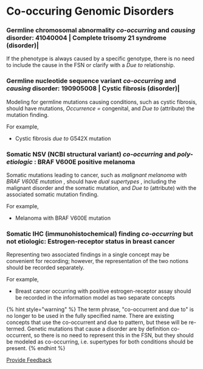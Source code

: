 # Co-occuring Genomic Disorders

### Germline chromosomal abnormality _co-occurring_ and _causing_ disorder: 41040004 | Complete trisomy 21 syndrome (disorder)|

If the phenotype is always caused by a specific genotype, there is no need to include the cause in the FSN or clarify with a _Due to_ relationship.

### Germline nucleotide sequence variant _co-occurring_ and _causing_ disorder: 190905008 | Cystic fibrosis (disorder)|

Modeling for germline mutations causing conditions, such as cystic fibrosis, should have mutations, _Occurrence =_ congenital, and _Due to_ (attribute) the mutation finding.

For example,

* Cystic fibrosis _due to_ G542X mutation

### Somatic NSV (NCBI structural variant) _co-occurring_ and _poly-etiologic_ : BRAF V600E positive melanoma

Somatic mutations leading to cancer, such as _malignant melanoma with BRAF V600E mutation_ , should have _dual supertypes_ , including the malignant disorder and the somatic mutation, and _Due to_ (attribute) with the associated somatic mutation finding.

For example,

* Melanoma with BRAF V600E mutation

### Somatic IHC (immunohistochemical) finding _co-occurring_ but not etiologic: Estrogen-receptor status in breast cancer

Representing two associated findings in a single concept may be convenient for recording; however, the representation of the two notions should be recorded separately.

For example,

* Breast cancer occurring with positive estrogen-receptor assay should be recorded in the information model as two separate concepts

{% hint style="warning" %}
The term phrase, "co-occurrent and due to" is no longer to be used in the fully specified name. There are existing concepts that use the co-occurrent and due to pattern, but these will be re-termed. Genetic mutations that cause a disorder are by definition co-occurrent, so there is no need to represent this in the FSN, but they should be modeled as co-occurring, i.e. supertypes for both conditions should be present.
{% endhint %}

<a href="https://docs.google.com/forms/d/e/1FAIpQLScTmbZIf0UEQwYDkY27EEWBkaiYkHSbR0_9DmFrMLXoQLyL7Q/viewform?usp=pp_url&#x26;entry.1767247133=SCT+Editorial+Guide&#x26;entry.670899847=Co-occuring%20Genomic%20Disorders" class="button primary">Provide Feedback</a>
